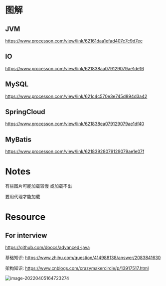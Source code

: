 # 图解

## JVM

https://www.processon.com/view/link/62161daa1efad407c7c9d7ec

## IO

https://www.processon.com/view/link/621838aa079129079ae1de16

## MySQL

https://www.processon.com/view/link/621c4c570e3e745d894d3a42

## SpringCloud

https://www.processon.com/view/link/621838ea079129079ae1df40

## MyBatis

https://www.processon.com/view/link/62183928079129079ae1e07f

# Notes

有些图片可能加载较慢 或加载不出

要用代理才能加载

# Resource

## For interview

https://github.com/doocs/advanced-java

基础知识: https://www.zhihu.com/question/414988138/answer/2083841630

架构知识: https://www.cnblogs.com/crazymakercircle/p/13917517.html

![image-20220405164723274](https://s2.loli.net/2022/04/05/t52MovYNGgiBbVJ.png)
